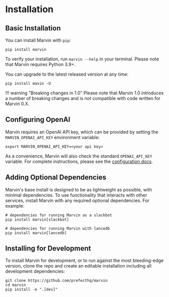 # Installation

## Basic Installation


You can install Marvin with `pip`:

```shell
pip install marvin
``` 

To verify your installation, run `marvin --help` in your terminal. Please note that Marvin requires Python 3.9+. 

You can upgrade to the latest released version at any time:

```shell
pip install mavin -U
```

!!! warning "Breaking changes in 1.0"
    Please note that Marvin 1.0 introduces a number of breaking changes and is not compatible with code written for Marvin 0.X.

## Configuring OpenAI

Marvin requires an OpenAI API key, which can be provided by setting the `MARVIN_OPENAI_API_KEY` environment variable: 

```shell
export MARVIN_OPENAI_API_KEY=<your api key>
```

As a convenience, Marvin will also check the standard `OPENAI_API_KEY` variable. For complete instructions, please see the [configuration docs](/src/reference/configuration.md).

## Adding Optional Dependencies
Marvin's base install is designed to be as lightweight as possible, with minimal dependencies. To use functionality that interacts with other services, install Marvin with any required optional dependencies. For example:

```shell
# dependencies for running Marvin as a slackbot
pip install marvin[slackbot]

# dependencies for running Marvin with lancedb
pip install marvin[lancedb]
```


## Installing for Development

To install Marvin for development, or to run against the most bleeding-edge version, clone the repo and create an editable installation including all development dependencies:

```shell
git clone https://github.com/prefecthq/marvin
cd marvin
pip install -e ".[dev]"
```